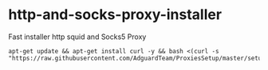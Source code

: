 # http-and-socks-proxy-installer
Fast installer http squid and Socks5 Proxy


```
apt-get update && apt-get install curl -y && bash <(curl -s "https://raw.githubusercontent.com/AdguardTeam/ProxiesSetup/master/setup.sh")
```
